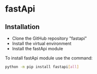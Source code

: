 # fastApi

## Installation

+ Clone the GitHub repository "fastapi"
+ Install the virtual environment
+ Install the fastApi module

To install fastApi module use the command:

```sh
python -m pip install fastapi[all] 
```